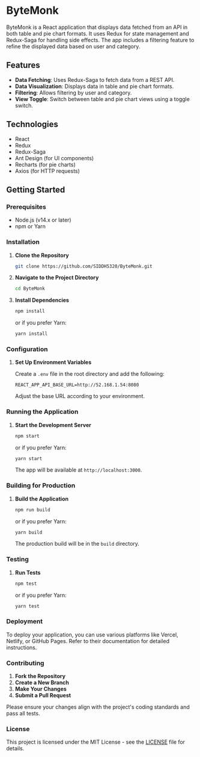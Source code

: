 

# ByteMonk

ByteMonk is a React application that displays data fetched from an API in both table and pie chart formats. It uses Redux for state management and Redux-Saga for handling side effects. The app includes a filtering feature to refine the displayed data based on user and category.

## Features

- **Data Fetching**: Uses Redux-Saga to fetch data from a REST API.
- **Data Visualization**: Displays data in table and pie chart formats.
- **Filtering**: Allows filtering by user and category.
- **View Toggle**: Switch between table and pie chart views using a toggle switch.

## Technologies

- React
- Redux
- Redux-Saga
- Ant Design (for UI components)
- Recharts (for pie charts)
- Axios (for HTTP requests)

## Getting Started

### Prerequisites

- Node.js (v14.x or later)
- npm or Yarn

### Installation

1. **Clone the Repository**

   ```bash
   git clone https://github.com/SIDDH5320/ByteMonk.git
   ```

2. **Navigate to the Project Directory**

   ```bash
   cd ByteMonk
   ```

3. **Install Dependencies**

   ```bash
   npm install
   ```

   or if you prefer Yarn:

   ```bash
   yarn install
   ```

### Configuration

1. **Set Up Environment Variables**

   Create a `.env` file in the root directory and add the following:

   ```env
   REACT_APP_API_BASE_URL=http://52.168.1.54:8080
   ```

   Adjust the base URL according to your environment.

### Running the Application

1. **Start the Development Server**

   ```bash
   npm start
   ```

   or if you prefer Yarn:

   ```bash
   yarn start
   ```

   The app will be available at `http://localhost:3000`.

### Building for Production

1. **Build the Application**

   ```bash
   npm run build
   ```

   or if you prefer Yarn:

   ```bash
   yarn build
   ```

   The production build will be in the `build` directory.

### Testing

1. **Run Tests**

   ```bash
   npm test
   ```

   or if you prefer Yarn:

   ```bash
   yarn test
   ```

### Deployment

To deploy your application, you can use various platforms like Vercel, Netlify, or GitHub Pages. Refer to their documentation for detailed instructions.

### Contributing

1. **Fork the Repository**
2. **Create a New Branch**
3. **Make Your Changes**
4. **Submit a Pull Request**

Please ensure your changes align with the project's coding standards and pass all tests.

### License

This project is licensed under the MIT License - see the [LICENSE](LICENSE) file for details.

